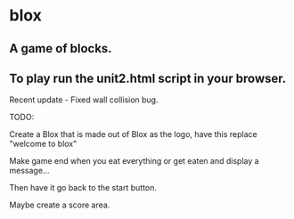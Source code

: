 blox
====

A game of blocks.
----
To play run the unit2.html script in your browser.
----

Recent update
	- Fixed wall collision bug. 

TODO:

Create a Blox that is made out of Blox as the logo,
have this replace "welcome to blox"

Make game end when you eat everything or get eaten and display a message...

Then have it go back to the start button.

Maybe create a score area.